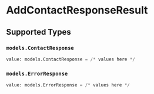 # AddContactResponseResult


## Supported Types

### `models.ContactResponse`

```python
value: models.ContactResponse = /* values here */
```

### `models.ErrorResponse`

```python
value: models.ErrorResponse = /* values here */
```

